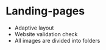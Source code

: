 # Landing-pages

<ul>
  <li>Adaptive layout</li>
  <li>Website validation check</li>
  <li>All images are divided into folders</li>
</ul>
